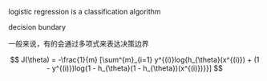 logistic regression is a classification algorithm

decision bundary

一般来说，有的会通过多项式来表达决策边界



$$
J(\theta) = -\frac{1}{m} [\sum^{m}_{i=1} y^{(i)}log{h_{\theta}(x^{(i)}) + (1 - y^{(i)})log{1 - h_{\theta}(1 - h_{\theta})(x^{(i)})}}]
$$
